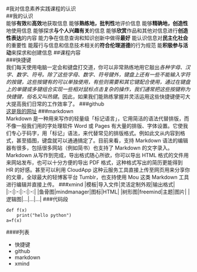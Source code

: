 #我对信息素养实践课程的认识  
##我的认识  
能够**有效**和**高效**地获取信息
能够**熟练地，批判性**地评价信息
能够**精确地，创造性**地使用信息
能够探求**与个人兴趣有关**的信息
能够**欣赏**作品和其他对信息进行**创造性表达**的内容
能力争在信息查询和知识创新中做得**最好**
能认识信息对**民主化社会**的重要性
能履行与信息和信息技术相关的**符合伦理道德**的行为规范
能**积极参与活动**来探求和创建信息
##课程内容  
###快捷键  
我们每天使用电脑一定会和键盘打交道，你可以非常熟练地用它敲出*各种字母、汉字、数字、符号。*除了这些字母、数字、符号键外，键盘上还有一些不能输入字符的按键，这些按键有的可以单独使用，有些则需要和其它键配合使用，通过在键盘上的单键或多键组合实现一些相对鼠标点击复杂的操作，我们通常把这些按键称为快捷键，俗名又叫*热键*。因此，如果我们能熟练掌握并灵活运用这些快捷键便可大大提高我们日常的工作效率了。
###github  
[这是我的网址](https://github.com/)
###markdown  
Markdown 是一种用来写作的轻量级「标记语言」，它用简洁的语法代替排版，而不像一般我们用的字处理软件 Word 或 Pages 有大量的排版、字体设置。它使我们专心于码字，用「标记」语法，来代替常见的排版格式。例如此文从内容到格式，甚至插图，键盘就可以通通搞定了。目前来看，支持 Markdown 语法的编辑器有很多，包括很多网站（例如简书）也支持了 Markdown 的文字录入。Markdown 从写作到完成，导出格式随心所欲，你可以导出 HTML 格式的文件用来网站发布，也可以十分方便的导出 PDF 格式，这种格式写出的简历更能得到 HR 的好感。甚至可以利用 CloudApp 这种云服务工具直接上传至网页用来分享你的文章，全球最大的轻博客平台 Tumblr，也支持使用 Mou 这类 Markdown 工具进行编辑并直接上传。
###xmind
|模板|导入文件|灵活定制外观|输出格式|
|:-:|:-:|:-:|:-:|
|鱼骨图|mindmanager|图标|HTML|
|树形图|freemind|主题|图片|
|逻辑图|...|...|...|
###代码段  
```
def f(x)
	print("hello python")
a=f(x)
```
####列表
- 快捷键 
- github 
- markdown
- xmind


